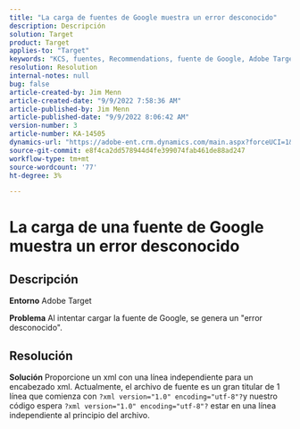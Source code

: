 ```yaml
---
title: "La carga de fuentes de Google muestra un error desconocido"
description: Descripción
solution: Target
product: Target
applies-to: "Target"
keywords: "KCS, fuentes, Recommendations, fuente de Google, Adobe Target, error desconocido"
resolution: Resolution
internal-notes: null
bug: false
article-created-by: Jim Menn
article-created-date: "9/9/2022 7:58:36 AM"
article-published-by: Jim Menn
article-published-date: "9/9/2022 8:06:42 AM"
version-number: 3
article-number: KA-14505
dynamics-url: "https://adobe-ent.crm.dynamics.com/main.aspx?forceUCI=1&pagetype=entityrecord&etn=knowledgearticle&id=c9c8642f-1530-ed11-9db1-0022480866ad"
source-git-commit: e8f4ca2dd578944d4fe399074fab461de88ad247
workflow-type: tm+mt
source-wordcount: '77'
ht-degree: 3%

---
```


# La carga de una fuente de Google muestra un error desconocido

## Descripción


<b>Entorno</b>
Adobe Target

<b>Problema</b>
Al intentar cargar la fuente de Google, se genera un &quot;error desconocido&quot;.


## Resolución


<b>Solución</b>
Proporcione un xml con una línea independiente para un encabezado xml.
Actualmente, el archivo de fuente es un gran titular de 1 línea que comienza con `?xml version="1.0" encoding="utf-8"?`y nuestro código espera `?xml version="1.0" encoding="utf-8"?` estar en una línea independiente al principio del archivo.
